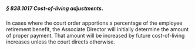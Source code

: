 ##### § 838.1017 Cost-of-living adjustments. #####

In cases where the court order apportions a percentage of the employee retirement benefit, the Associate Director will initially determine the amount of proper payment. That amount will be increased by future cost-of-living increases unless the court directs otherwise.